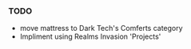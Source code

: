 
### **TODO**

- move mattress to Dark Tech's Comferts category
- Impliment using Realms Invasion 'Projects'